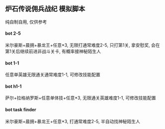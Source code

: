 ## 炉石传说佣兵战纪 模拟脚本

纯自制自用, 仅供参考

#### bot 2-5
米尔豪斯+晨拥+暴龙王+任意\*3, 无限打通常难度2-5, 只打第1关, 拿安慰奖, 会在第1关后继续前进非战斗关卡, 有概率接神秘陌生人

#### bot 1-1
任意单英雄无限通关通常难度1-1, 可修改技能配置

#### bot h1-1
萨尔+拉格纳罗斯+任意单体技+任意\*3, 无限通关英雄难度1-1, 可修改技能配置

#### bot task finder
米尔豪斯+晨拥+暴龙王+任意\*3, 打通常难度2-5, 半自动找神秘陌生人






